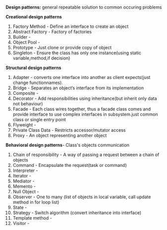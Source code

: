 **Design patterns:** general repeatable solution to common occuring problems


**Creational design patterns**
1. Factory Method - Define an interface to create an object 
2. Abstract Factory - Factory of factories
3. Builder - 
4. Object Pool - 
5. Prototype - Just clone or provide copy of object
6. Singleton - Ensure the class has only one instance(using static variable,method,if decision)

**Structural design patterns**
1. Adapter - converts one interface into another as client expects(just change functionnames).
2. Bridge - Separates an object’s interface from its implementation
3. Composite - 
4. Decorator - Add responsibilities using inheritance(but inherit only data not behaviour)
5. Facade - Each class wires together, thus a facade class comes and provide interface to use complex interfaces in subsystem.just common class or single entry point
6. Flyweight - 
7. Private Class Data - Restricts accessor/mutator access
8. Proxy - An object representing another object

**Behavioral design patterns**-  Class's objects communication
1. Chain of responsibility - A way of passing a request between a chain of objects
2. Command - Encapsulate the request(task or command) 
3. Interpreter - 
4. Iterator - 
5. Mediator - 
6. Memento - 
7. Null Object - 
8. Observer - One to many (list of objects in local variable, call update method in for loop list)
9. State - 
10. Strategy - Switch algorithm (convert inheritance into interface)
11. Template method - 
12. Visitor - 
